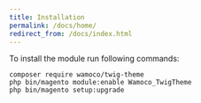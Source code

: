 ```yaml
---
title: Installation
permalink: /docs/home/
redirect_from: /docs/index.html
---
```


To install the module run following commands:

    composer require wamoco/twig-theme
    php bin/magento module:enable Wamoco_TwigTheme
    php bin/magento setup:upgrade
